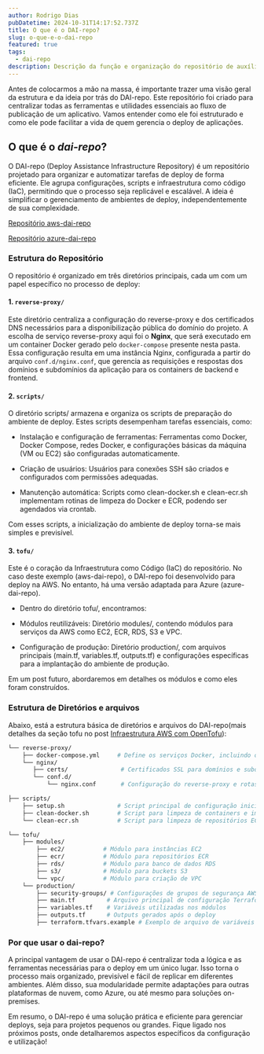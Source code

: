 ```yaml
---
author: Rodrigo Dias  
pubDatetime: 2024-10-31T14:17:52.737Z  
title: O que é o DAI-repo?  
slug: o-que-e-o-dai-repo  
featured: true  
tags:
  - dai-repo  
description: Descrição da função e organização do repositório de auxílio de deploy DAI-repo.  
---
```


Antes de colocarmos a mão na massa, é importante trazer uma visão geral da estrutura e da ideia por trás do DAI-repo. Este repositório foi criado para centralizar todas as ferramentas e utilidades essenciais ao fluxo de publicação de um aplicativo. Vamos entender como ele foi estruturado e como ele pode facilitar a vida de quem gerencia o deploy de aplicações.

## O que é o _dai-repo_?

O DAI-repo (Deploy Assistance Infrastructure Repository) é um repositório projetado para organizar e automatizar tarefas de deploy de forma eficiente. Ele agrupa configurações, scripts e infraestrutura como código (IaC), permitindo que o processo seja replicável e escalável. A ideia é simplificar o gerenciamento de ambientes de deploy, independentemente de sua complexidade.

[Repositório aws-dai-repo](https://github.com/rdias66/aws-dai-repo) 

[Repositório azure-dai-repo](https://github.com/rdias66/azure-dai-repo) 


### Estrutura do Repositório

O repositório é organizado em três diretórios principais, cada um com um papel específico no processo de deploy:

#### 1. `reverse-proxy/`

Este diretório centraliza a configuração do reverse-proxy e dos certificados DNS necessários para a disponibilização pública do domínio do projeto. A escolha de serviço reverse-proxy aqui foi o **Nginx**, que será executado em um container Docker gerado pelo `docker-compose` presente nesta pasta. Essa configuração resulta em uma instância Nginx, configurada a partir do arquivo `conf.d/nginx.conf`, que gerencia as requisições e respostas dos domínios e subdomínios da aplicação para os containers de backend e frontend.

#### 2. `scripts/`

O diretório scripts/ armazena e organiza os scripts de preparação do ambiente de deploy. Estes scripts desempenham tarefas essenciais, como:

* Instalação e configuração de ferramentas: Ferramentas como Docker, Docker Compose, redes Docker, e configurações básicas da máquina (VM ou EC2) são configuradas automaticamente.

* Criação de usuários: Usuários para conexões SSH são criados e configurados com permissões adequadas.

* Manutenção automática: Scripts como clean-docker.sh e clean-ecr.sh implementam rotinas de limpeza do Docker e ECR, podendo ser agendados via crontab.

Com esses scripts, a inicialização do ambiente de deploy torna-se mais simples e previsível.
#### 3. `tofu/`

Este é o coração da Infraestrutura como Código (IaC) do repositório. No caso deste exemplo (aws-dai-repo), o DAI-repo foi desenvolvido para deploy na AWS. No entanto, há uma versão adaptada para Azure (azure-dai-repo).

* Dentro do diretório tofu/, encontramos:

* Módulos reutilizáveis: Diretório modules/, contendo módulos para serviços da AWS como EC2, ECR, RDS, S3 e VPC.

* Configuração de produção: Diretório production/, com arquivos principais (main.tf, variables.tf, outputs.tf) e configurações específicas para a implantação do ambiente de produção.

Em um post futuro, abordaremos em detalhes os módulos e como eles foram construídos.

### Estrutura de Diretórios e arquivos

Abaixo, está a estrutura básica de diretórios e arquivos do DAI-repo(mais detalhes da seção tofu no post [Infraestrutura AWS com OpenTofu](https://blog.rdias66.codes/posts/infra-aws-com-open-tofu)):

```bash
└── reverse-proxy/
    ├── docker-compose.yml     # Define os serviços Docker, incluindo o Nginx
    └── nginx/           
       ├── certs/               # Certificados SSL para domínios e subdomínios
       └── conf.d/             
           └── nginx.conf       # Configuração do reverse-proxy e rotas

├── scripts/
    ├── setup.sh               # Script principal de configuração inicial
    ├── clean-docker.sh        # Script para limpeza de containers e imagens Docker
    └── clean-ecr.sh           # Script para limpeza de repositórios ECR

└── tofu/                 
    ├── modules/           
        ├── ec2/           # Módulo para instâncias EC2
        ├── ecr/           # Módulo para repositórios ECR
        ├── rds/           # Módulo para banco de dados RDS
        ├── s3/            # Módulo para buckets S3
        └── vpc/           # Módulo para criação de VPC
    └── production/         
        ├── security-groups/ # Configurações de grupos de segurança AWS
        ├── main.tf         # Arquivo principal de configuração Terraform
        ├── variables.tf    # Variáveis utilizadas nos módulos
        ├── outputs.tf      # Outputs gerados após o deploy
        ├── terraform.tfvars.example # Exemplo de arquivo de variáveis personalizadas
```

### Por que usar o dai-repo?

A principal vantagem de usar o DAI-repo é centralizar toda a lógica e as ferramentas necessárias para o deploy em um único lugar. Isso torna o processo mais organizado, previsível e fácil de replicar em diferentes ambientes. Além disso, sua modularidade permite adaptações para outras plataformas de nuvem, como Azure, ou até mesmo para soluções on-premises.

Em resumo, o DAI-repo é uma solução prática e eficiente para gerenciar deploys, seja para projetos pequenos ou grandes. Fique ligado nos próximos posts, onde detalharemos aspectos específicos da configuração e utilização!